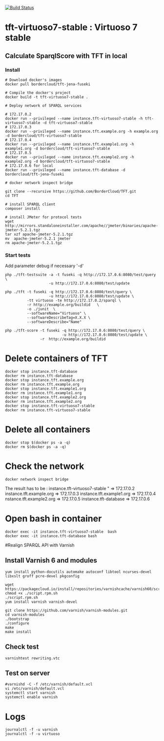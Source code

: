 [![Build Status](https://travis-ci.org/BorderCloud/tft-virtuoso7-stable.svg)](https://travis-ci.org/BorderCloud/tft-virtuoso7-stable)

# tft-virtuoso7-stable : Virtuoso 7 stable 

## Calculate SparqlScore with TFT in local

### Install
```
# Download docker's images 
docker pull bordercloud/tft-jena-fuseki

# Compile the docker's project 
docker build -t tft-virtuoso7-stable .
  
# Deploy network of SPARQL services

# 172.17.0.2
docker run --privileged --name instance.tft-virtuoso7-stable -h tft-virtuoso7-stable -d tft-virtuoso7-stable
# 172.17.0.3
docker run --privileged --name instance.tft.example.org -h example.org -d bordercloud/tft-virtuoso7-stable
# 172.17.0.4
docker run --privileged --name instance.tft.example1.org -h example1.org -d bordercloud/tft-virtuoso7-stable
# 172.17.0.5
docker run --privileged --name instance.tft.example2.org -h example2.org -d bordercloud/tft-virtuoso7-stable
# 172.17.0.6 for local
docker run --privileged --name instance.tft-database -d bordercloud/tft-jena-fuseki

# docker network inspect bridge

git clone --recursive https://github.com/BorderCloud/TFT.git
cd TFT

# install SPARQL client
composer install 

# install JMeter for protocol tests
wget http://mirrors.standaloneinstaller.com/apache//jmeter/binaries/apache-jmeter-5.2.1.tgz
tar xzf apache-jmeter-5.2.1.tgz
mv  apache-jmeter-5.2.1 jmeter
rm apache-jmeter-5.2.1.tgz 
```

### Start tests
Add parameter debug if necessary '-d'
```
php ./tft-testsuite -a -t fuseki -q http://172.17.0.6:8080/test/query \
                    -u http://172.17.0.6:8080/test/update
                    
php ./tft -t fuseki -q http://172.17.0.6:8080/test/query \
                    -u http://172.17.0.6:8080/test/update \
          -tt virtuoso -te http://172.17.0.2/sparql \
          -r http://example.org/buildid   \
          -o ./junit  \
          --softwareName="Virtuoso" \
          --softwareDescribeTag=X.X.X \
          --softwareDescribe="Name"
                    
php ./tft-score -t fuseki -q http://172.17.0.6:8080/test/query \
                          -u http://172.17.0.6:8080/test/update \
                -r  http://example.org/buildid
```


# Delete containers of TFT

```
docker stop instance.tft-database
docker rm instance.tft-database
docker stop instance.tft.example.org
docker rm instance.tft.example.org
docker stop instance.tft.example1.org
docker rm instance.tft.example1.org
docker stop instance.tft.example2.org
docker rm instance.tft.example2.org
docker stop instance.tft-virtuoso7-stable
docker rm instance.tft-virtuoso7-stable

```

# Delete all containers

```
docker stop $(docker ps -a -q)
docker rm $(docker ps -a -q)
```

# Check the network
```
docker network inspect bridge
```
The result has to be :
instance.tft-virtuoso7-stable " => 172.17.0.2
instance.tft.example.org => 172.17.0.3
instance.tft.example1.org => 172.17.0.4
nstance.tft.example2.org => 172.17.0.5
instance.tft-database => 172.17.0.6

# Open bash in container
```
docker exec -it instance.tft-virtuoso7-stable  bash
docker exec -it instance.tft-database bash
```

#Realign SPARQL API with Varnish

## Install Varnish 6 and modules
```
yum install python-docutils automake autoconf libtool ncurses-devel libxslt groff pcre-devel pkgconfig

wget https://packagecloud.io/install/repositories/varnishcache/varnish60/script.rpm.sh
chmod +x ./script.rpm.sh
./script.rpm.sh
yum install varnish varnish-devel

git clone https://github.com/varnish/varnish-modules.git
cd varnish-modules
./bootstrap  
./configure
make
make install
```

## Check test
```
varnishtest rewriting.vtc
```

## Test on server
```
#varnishd -C -f /etc/varnish/default.vcl
vi /etc/varnish/default.vcl
systemctl start varnish
systemctl enable varnish

```

# Logs
```
journalctl -f -u varnish
journalctl -f -u virtuoso
```
